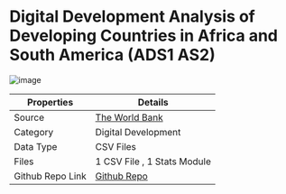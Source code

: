 # Digital Development Analysis of Developing Countries in Africa and South America (ADS1 AS2)
![image](https://github.com/stardustyangel/ADS1-Assignement2/assets/89689459/33e7fe49-0364-4a21-81f6-863ee6ec3850)

<div align="center">
  
| Properties | Details                                                                                                                                                                                                                                                                                                                                                    |
| ---------- | ---------------------------------------------------------------------------------------------------------------------------------------------------------------------------------------------------------------------------------------------------------------------------------------------------------------------------------------------------------- |
| Source     | [The World Bank](https://datacatalog.worldbank.org/search?q=&sort=last_updated_date%20desc)                                                                                                                                                                                                                                                    
| Category       | Digital Development                                                                                                                                                                                                                                                                                                                                    |
| Data Type  | CSV Files                                                                                                                                                                                                                                                                                                                                       |
| Files      | 1 CSV File , 1 Stats Module                                                                                                                                                                                                                                                                                                                                               |
| Github Repo Link           |   [Github Repo](https://github.com/stardustyangel/ADS1-Assignement2.git)  

</div>
